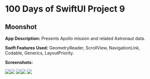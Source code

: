 # 100 Days of SwiftUI Project 9

## Moonshot

**App Description:**  Presents Apollo mission and related Astronaut data.

**Swift Features Used:**
GeometryReader, ScrollView, NavigationLink, Codable, Generics, LayoutPriority.

**Screenshots:**

![](./ScreenShots/100D_P9_01.png)![](./ScreenShots/100D_P9_02.png)
![](./ScreenShots/100D_P9_03.png)![](./ScreenShots/100D_P9_04.png)
![](./ScreenShots/100D_P9_05.png)
